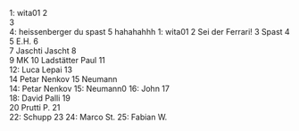 1: wita01
2  
3  
4: heissenberger du spast
5  hahahahhh
1: wita01
2  Sei der Ferrari!
3  Spast
4  
5  E.H.
6  
7  Jaschti Jascht
8  
9  MK
10  Ladstätter Paul
11  
12:  Luca Lepai
13  
14  Petar Nenkov
15  Neumann  
14: Petar Nenkov
15: Neumann0
16: John
17    
18: David Palli
19  
20  Prutti P.
21  
22: Schupp 
23
24: Marco St.
25: Fabian W.

